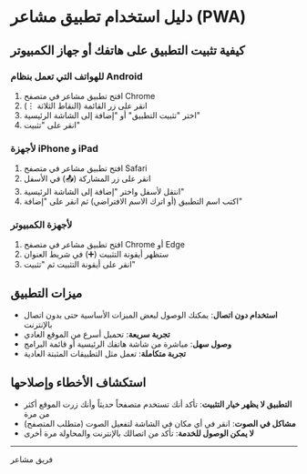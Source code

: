 # دليل استخدام تطبيق مشاعر (PWA)

## كيفية تثبيت التطبيق على هاتفك أو جهاز الكمبيوتر

### للهواتف التي تعمل بنظام Android

1. افتح تطبيق مشاعر في متصفح Chrome
2. انقر على زر القائمة (النقاط الثلاثة ⋮)
3. اختر "تثبيت التطبيق" أو "إضافة إلى الشاشة الرئيسية"
4. انقر على "تثبيت"

### لأجهزة iPhone و iPad

1. افتح تطبيق مشاعر في متصفح Safari
2. انقر على زر المشاركة (📤) في الأسفل
3. انتقل لأسفل واختر "إضافة إلى الشاشة الرئيسية"
4. اكتب اسم التطبيق (أو اترك الاسم الافتراضي) ثم انقر على "إضافة"

### لأجهزة الكمبيوتر

1. افتح تطبيق مشاعر في متصفح Chrome أو Edge
2. ستظهر أيقونة التثبيت (➕) في شريط العنوان
3. انقر على أيقونة التثبيت ثم "تثبيت"

## ميزات التطبيق

- **استخدام دون اتصال**: يمكنك الوصول لبعض الميزات الأساسية حتى بدون اتصال بالإنترنت
- **تجربة سريعة**: تحميل أسرع من الموقع العادي
- **وصول سهل**: مباشرة من شاشة هاتفك الرئيسية أو قائمة البرامج
- **تجربة متكاملة**: تعمل مثل التطبيقات المثبتة العادية

## استكشاف الأخطاء وإصلاحها

- **التطبيق لا يظهر خيار التثبيت**: تأكد أنك تستخدم متصفحاً حديثاً وأنك زرت الموقع أكثر من مرة
- **مشاكل في الصوت**: انقر في أي مكان في الشاشة لتفعيل الصوت (متطلب المتصفح)
- **لا يمكن الوصول للخدمة**: تأكد من اتصالك بالإنترنت والمحاولة مرة أخرى

---

فريق مشاعر
